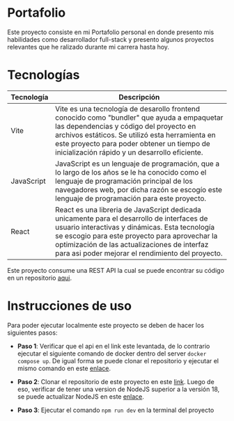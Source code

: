 # Portafolio

Este proyecto consiste en mi Portafolio personal en donde presento mis habilidades como desarrollador full-stack y presento algunos proyectos relevantes que he ralizado durante mi carrera hasta hoy.

# Tecnologías

| Tecnología | Descripción |
| ---------- | ----------- |
|   Vite   | Vite es una tecnología de desarollo frontend conocido como "bundler" que ayuda a empaquetar las dependencias y código del proyecto en archivos estáticos. Se utilizó esta herramienta en este proyecto para poder obtener un tiempo de inicialización rápido y un desarrollo eficiente. |
| JavaScript | JavaScript es un lenguaje de programación, que a lo largo de los años se le ha conocido como el lenguaje de programación principal de los navegadores web, por dicha razón se escogío este lenguaje de programación para este proyecto. |
| React | React es una libreria de JavaScript dedicada unicamente para el desarrollo de interfaces de usuario interactivas y dinámicas. Esta tecnología se escogio para este proyecto para aprovechar la optimización de las actualizaciones de interfaz para asi poder mejorar el rendimiento del proyecto.  |

Este proyecto consume una REST API la cual se puede encontrar su código en un repositorio [aqui](https://github.com/SRV-JSPA/Portafolio-ServerSide.git).


# Instrucciones de uso
Para poder ejecutar localmente este proyecto se deben de hacer los siguientes pasos:

- **Paso 1**: Verificar que el api en el link este levantada, de lo contrario ejecutar el siguiente comando de docker dentro del server `docker compose up`. De igual forma se puede clonar el repositorio y ejecutar el mismo comando en este [enlace](https://github.com/SRV-JSPA/Portafolio-ServerSide.git).

- **Paso 2**: Clonar el repositorio de este proyecto en este [link](https://github.com/SRV-JSPA/Portafolio.git). Luego de eso, verificar de tener una version de NodeJS superior a la versión 18, se puede actualizar NodeJS en este [enlace](https://nodejs.org/en/download).

- **Paso 3**: Ejecutar el comando `npm run dev` en la terminal del proyecto


